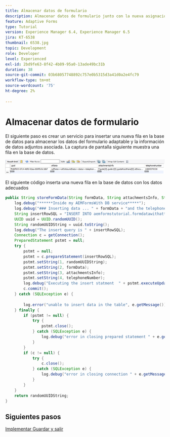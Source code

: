 ```yaml
---
title: Almacenar datos de formulario
description: Almacenar datos de formulario junto con la nueva asignación de datos adjuntos en la base de datos
feature: Adaptive Forms
type: Tutorial
version: Experience Manager 6.4, Experience Manager 6.5
jira: KT-6538
thumbnail: 6538.jpg
topic: Development
role: Developer
level: Experienced
exl-id: 2bd9fe63-8f42-4b89-95a0-13ade49bc31b
duration: 38
source-git-commit: 03b68057748892c757e0b5315d3a41d0a2e4fc79
workflow-type: tm+mt
source-wordcount: '75'
ht-degree: 2%

---
```


# Almacenar datos de formulario

El siguiente paso es crear un servicio para insertar una nueva fila en la base de datos para almacenar los datos del formulario adaptable y la información de datos adjuntos asociada.
La captura de pantalla siguiente muestra una fila en la base de datos.


![fila de muestra](assets/sample-row.JPG)


El siguiente código inserta una nueva fila en la base de datos con los datos adecuados

```java
public String storeFormData(String formData, String attachmentsInfo, String telephoneNumber) {
    log.debug("******Inside my AEMFormsWith DB service*****");
    log.debug("### Inserting data ... " + formData + "and the telephone number to insert is  " + telephoneNumber);
    String insertRowSQL = "INSERT INTO aemformstutorial.formdatawithattachments(guid,afdata,attachmentsInfo,telephoneNumber) VALUES(?,?,?,?)";
    UUID uuid = UUID.randomUUID();
    String randomUUIDString = uuid.toString();
    log.debug("The insert query is " + insertRowSQL);
    Connection c = getConnection();
    PreparedStatement pstmt = null;
    try {
        pstmt = null;
        pstmt = c.prepareStatement(insertRowSQL);
        pstmt.setString(1, randomUUIDString);
        pstmt.setString(2, formData);
        pstmt.setString(3, attachmentsInfo);
        pstmt.setString(4, telephoneNumber);
        log.debug("Executing the insert statment  " + pstmt.executeUpdate());
        c.commit();
    } catch (SQLException e) {

        log.error("unable to insert data in the table", e.getMessage());
    } finally {
        if (pstmt != null) {
            try {
                pstmt.close();
            } catch (SQLException e) {
                log.debug("error in closing prepared statement " + e.getMessage());
            }
        }
        if (c != null) {
            try {
                c.close();
            } catch (SQLException e) {
                log.debug("error in closing connection " + e.getMessage());
            }
        }
    }
    return randomUUIDString;
}
```

## Siguientes pasos

[Implementar Guardar y salir](./create-servlet.md)

